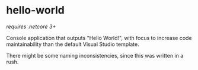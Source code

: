 # hello-world
_requires .netcore 3+_

Console application that outputs "Hello World!", with focus to increase code maintainability than the default Visual Studio template.

There might be some naming inconsistencies, since this was written in a rush.
